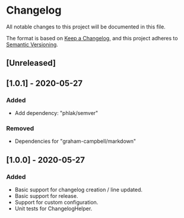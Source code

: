 # Changelog
All notable changes to this project will be documented in this file.

The format is based on [Keep a Changelog](https://keepachangelog.com/en/1.0.0/),
and this project adheres to [Semantic Versioning](https://semver.org/spec/v2.0.0.html).

## [Unreleased]
## [1.0.1] - 2020-05-27
### Added
- Add dependency: "phlak/semver"

### Removed
- Dependencies for "graham-campbell/markdown"

## [1.0.0] - 2020-05-27
### Added
- Basic support for changelog creation / line updated.
- Basic support for release.
- Support for custom configuration.
- Unit tests for ChangelogHelper.

